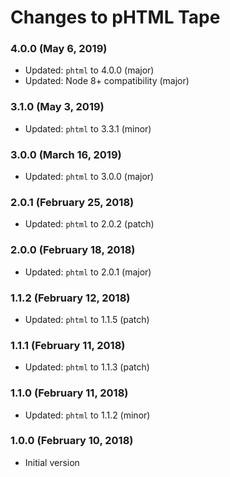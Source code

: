 # Changes to pHTML Tape

### 4.0.0 (May 6, 2019)

- Updated: `phtml` to 4.0.0 (major)
- Updated: Node 8+ compatibility (major)

### 3.1.0 (May 3, 2019)

- Updated: `phtml` to 3.3.1 (minor)

### 3.0.0 (March 16, 2019)

- Updated: `phtml` to 3.0.0 (major)

### 2.0.1 (February 25, 2018)

- Updated: `phtml` to 2.0.2 (patch)

### 2.0.0 (February 18, 2018)

- Updated: `phtml` to 2.0.1 (major)

### 1.1.2 (February 12, 2018)

- Updated: `phtml` to 1.1.5 (patch)

### 1.1.1 (February 11, 2018)

- Updated: `phtml` to 1.1.3 (patch)

### 1.1.0 (February 11, 2018)

- Updated: `phtml` to 1.1.2 (minor)

### 1.0.0 (February 10, 2018)

- Initial version
